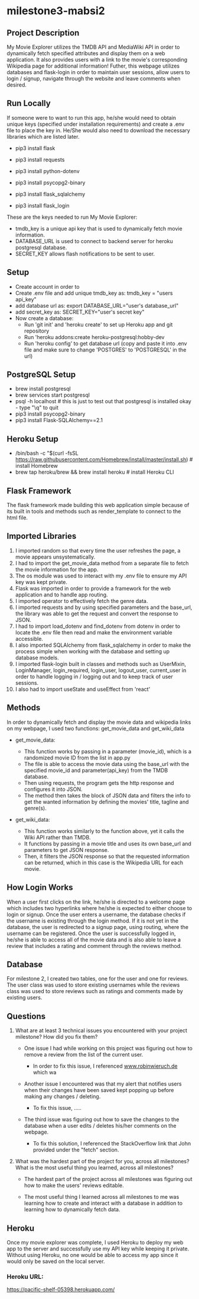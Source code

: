 # milestone3-mabsi2

## Project Description

My Movie Explorer utilizes the TMDB API and MediaWiki API in order to dynamically fetch specified attributes and display them on a web application. It also provides users with a link to the movie's corresponding Wikipedia page for additional information! Futher, this webpage utilizes databases and flask-login in order to maintain user sessions, allow users to login / signup, navigate through the website and leave comments when desired.

## Run Locally

If someone were to want to run this app, he/she would need to obtain unique keys (specified under installation requirements) and create a .env file to place the key in. He/She would also need to download the necessary libraries which are listed later.

* pip3 install flask
* pip3 install requests
* pip3 install python-dotenv

* pip3 install psycopg2-binary
* pip3 install flask_sqlalchemy
* pip3 install flask_login

These are the keys needed to run My Movie Explorer:
* tmdb_key is a unique api key that is used to dynamically fetch movie information.
* DATABASE_URL is used to connect to backend server for heroku postgresql database.
* SECRET_KEY allows flash notifications to be sent to user.

## Setup

* Create account in order to 
* Create .env file and add unique tmdb_key as: tmdb_key = "users api_key"
* add database url as: export DATABASE_URL="user's database_url"
* add secret_key as: SECRET_KEY="user's secret key"
* Now create a database:
    * Run 'git init' and 'heroku create' to set up Heroku app and git repository
    * Run 'heroku addons:create heroku-postgresql:hobby-dev
    * Run 'heroku config' to get database url (copy and paste it into .env file and make sure to change 'POSTGRES' to 'POSTGRESQL' in the url)

## PostgreSQL Setup

* brew install postgresql
* brew services start postgresql
* psql -h localhost  # this is just to test out that postgresql is installed okay - type "\q" to quit
* pip3 install psycopg2-binary
* pip3 install Flask-SQLAlchemy==2.1


## Heroku Setup

* /bin/bash -c "$(curl -fsSL https://raw.githubusercontent.com/Homebrew/install/master/install.sh)  # install Homebrew
* brew tap heroku/brew && brew install heroku  # install Heroku CLI

## Flask Framework

The flask framework made building this web application simple because of its built in tools and methods such as render_template to connect to the html file. 

## Imported Libraries

1.	I imported random so that every time the user refreshes the page, a movie appears unsystematically.
2.	I had to import the get_movie_data method from a separate file to fetch the movie information for the app. 
3.	The os module was used to interact with my .env file to ensure my API key was kept private.
4.	Flask was imported in order to provide a framework for the web application and to handle app routing.
5.	I imported operator to effectively fetch the genre data.
6.	I imported requests and by using specified parameters and the base_url, the library was able to get the request and convert the response to JSON. 
7.	I had to import load_dotenv and find_dotenv from dotenv in order to locate the .env file then read and make the environment variable accessible.
8. I also imported SQLAlchemy from flask_sqlalchemy in order to make the process simple when working with the database and setting up database models.
9. I imported flask-login built in classes and methods such as UserMixin, LoginManager, login_required, login_user, logout_user,
    current_user in order to handle logging in / logging out and to keep track of user sessions.
10. I also had to import useState and useEffect from 'react'
    
## Methods

In order to dynamically fetch and display the movie data and wikipedia links on my webpage, I used two functions: get_movie_data and get_wiki_data
  * get_movie_data: 
    * This function works by passing in a parameter (movie_id), which is a randomized movie ID from the list in app.py
    * The file is able to access the movie data using the base_url with the specified movie_id and parameter(api_key) from the TMDB database.
    * Then using requests, the program gets the http response and configures it into JSON.
    * The method then takes the block of JSON data and filters the info to get the wanted information by defining the movies' title, tagline and genre(s).

  * get_wiki_data:
    * This function works similarly to the function above, yet it calls the Wiki API rather than TMDB.
    * It functions by passing in a movie title and uses its own base_url and parameters to get JSON response.
    * Then, it filters the JSON response so that the requested information can be returned, which in this case is the Wikipedia URL for each movie.

## How Login Works

When a user first clicks on the link, he/she is directed to a welcome page which includes two hyperlinks where he/she is expected to either choose to login or signup. Once the user enters a username, the database checks if the username is existing through the login method. If it is not yet in the database, the user is redirected to a signup page, using routing, where the username can be registered. Once the user is successfully logged in, he/she is able to access all of the movie data and is also able to leave a review that includes a rating and comment through the reviews method.
  
## Database

For milestone 2, I created two tables, one for the user and one for reviews. The user class was used to store existing usernames while the reviews class was used to store reviews such as ratings and comments made by existing users.

## Questions

1. What are at least 3 technical issues you encountered with your project milestone? How did you fix them? 
  
    * One issue I had while working on this project was figuring out how to remove a review from the list of the current user.
      * In order to fix this issue, I referenced www.robinwieruch.de which wa
   
    * Another issue I encountered was that my alert that notifies users when their changes have been saved kept popping up before making any changes / deleting.
       * To fix this issue, .....

    * The third issue was figuring out how to save the changes to the database when a user edits / deletes his/her comments on the webpage.
       * To fix this solution, I referenced the StackOverflow link that John provided under the "fetch" section.
  
2. What was the hardest part of the project for you, across all milestones? What is the most useful thing you learned, across all milestones?
    
    * The hardest part of the project across all milestones was figuring out how to make the users' reviews editable.
    
    * The most useful thing I learned across all milestones to me was learning how to create and interact with a database in addition to learning how to dynamically fetch data.
   
## Heroku

Once my movie explorer was complete, I used Heroku to deploy my web app to the server and successfully use my API key while keeping it private. Without using Heroku, no one would be able to access my app since it would only be saved on the local server.

### Heroku URL: 
https://pacific-shelf-05398.herokuapp.com/
